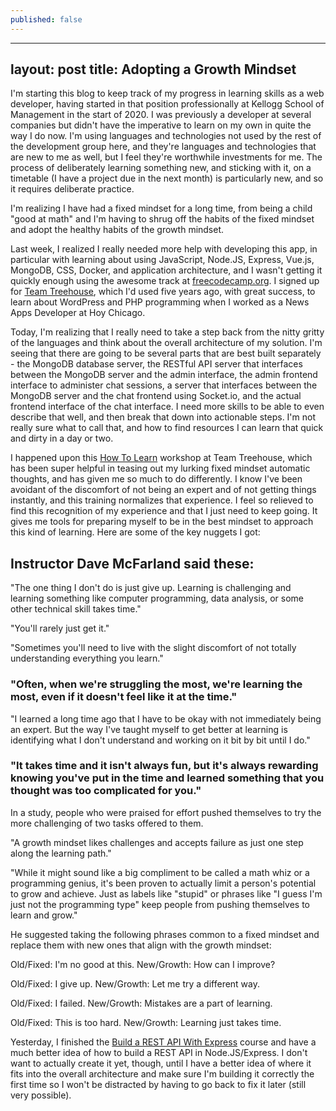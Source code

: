 ```yaml
---
published: false
---
```

---
layout: post
title: Adopting a Growth Mindset
---

I'm starting this blog to keep track of my progress in learning skills as a web developer, having started in that position professionally at Kellogg School of Management in the start of 2020. I was previously a developer at several companies but didn't have the imperative to learn on my own in quite the way I do now. I'm using languages and technologies not used by the rest of the development group here, and they're languages and technologies that are new to me as well, but I feel they're worthwhile investments for me. The process of deliberately learning something new, and sticking with it, on a timetable (I have a project due in the next month) is particularly new, and so it requires deliberate practice.

I'm realizing I have had a fixed mindset for a long time, from being a child "good at math" and I'm having to shrug off the habits of the fixed mindset and adopt the healthy habits of the growth mindset.

Last week, I realized I really needed more help with developing this app, in particular with learning about using JavaScript, Node.JS, Express, Vue.js, MongoDB, CSS, Docker, and application architecture, and I wasn't getting it quickly enough using the awesome track at [freecodecamp.org](https://www.freecodecamp.org/learn). I signed up for [Team Treehouse](https://teamtreehouse.com/), which I'd used five years ago, with great success, to learn about WordPress and PHP programming when I worked as a News Apps Developer at Hoy Chicago. 

Today, I'm realizing that I really need to take a step back from the nitty gritty of the languages and think about the overall architecture of my solution. I'm seeing that there are going to be several parts that are best built separately - the MongoDB database server, the RESTful API server that interfaces between the MongoDB server and the admin interface, the admin frontend interface to administer chat sessions, a server that interfaces between the MongoDB server and the chat frontend using Socket.io, and the actual frontend interface of the chat interface. I need more skills to be able to even describe that well, and then break that down into actionable steps. I'm not really sure what to call that, and how to find resources I can learn that quick and dirty in a day or two.

I happened upon this [How To Learn](https://teamtreehouse.com/library/how-to-learn) workshop at Team Treehouse, which has been super helpful in teasing out my lurking fixed mindset automatic thoughts, and has given me so much to do differently. I know I've been avoidant of the discomfort of not being an expert and of not getting things instantly, and this training normalizes that experience. I feel so relieved to find this recognition of my experience and that I just need to keep going. It gives me tools for preparing myself to be in the best mindset to approach this kind of learning. Here are some of the key nuggets I got:

## Instructor Dave McFarland said these:

"The one thing I don't do is just give up. Learning is challenging and learning something like computer programming, data analysis, or some other technical skill takes time."

"You'll rarely just get it."

"Sometimes you'll need to live with the slight discomfort of not totally understanding everything you learn."

### "Often, when we're struggling the most, we're learning the most, even if it doesn't feel like it at the time."

"I learned a long time ago that I have to be okay with not immediately being an expert. But the way I've taught myself to get better at learning is identifying what I don't understand and working on it bit by bit until I do."

### "It takes time and it isn't always fun, but it's always rewarding knowing you've put in the time and learned something that you thought was too complicated for you."

In a study, people who were praised for effort pushed themselves to try the more challenging of two tasks offered to them.

"A growth mindset likes challenges and accepts failure as just one step along the learning path."

"While it might sound like a big compliment to be called a math whiz or a programming genius, it's been proven to actually limit a person's potential to grow and achieve. Just as labels like "stupid" or phrases like "I guess I'm just not the programming type" keep people from pushing themselves to learn and grow."

He suggested taking the following phrases common to a fixed mindset and replace them with new ones that align with the growth mindset:

Old/Fixed: I'm no good at this.
New/Growth: How can I improve?

Old/Fixed: I give up.
New/Growth: Let me try a different way.

Old/Fixed: I failed.
New/Growth: Mistakes are a part of learning.

Old/Fixed: This is too hard.
New/Growth: Learning just takes time.


Yesterday, I finished the [Build a REST API With Express](https://teamtreehouse.com/library/build-a-rest-api-with-express) course and have a much better idea of how to build a REST API in Node.JS/Express. I don't want to actually create it yet, though, until I have a better idea of where it fits into the overall architecture and make sure I'm building it correctly the first time so I won't be distracted by having to go back to fix it later (still very possible).
